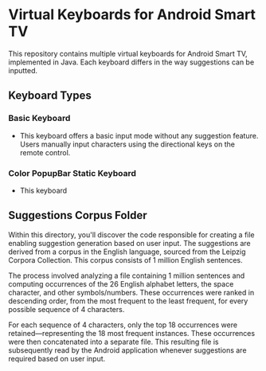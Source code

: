 # Virtual Keyboards for Android Smart TV

This repository contains multiple virtual keyboards for Android Smart TV, implemented in Java. Each keyboard differs in the way suggestions can be inputted.

## Keyboard Types

### Basic Keyboard
- This keyboard offers a basic input mode without any suggestion feature. Users manually input characters using the directional keys on the remote control.

### Color PopupBar Static Keyboard
- This keyboard


## Suggestions Corpus Folder
Within this directory, you'll discover the code responsible for creating a file enabling suggestion generation based on user input. The suggestions are derived from a corpus in the English language, sourced from the Leipzig Corpora Collection. This corpus consists of 1 million English sentences.

The process involved analyzing a file containing 1 million sentences and computing occurrences of the 26 English alphabet letters, the space character, and other symbols/numbers. These occurrences were ranked in descending order, from the most frequent to the least frequent, for every possible sequence of 4 characters.

For each sequence of 4 characters, only the top 18 occurrences were retained—representing the 18 most frequent instances. These occurrences were then concatenated into a separate file. This resulting file is subsequently read by the Android application whenever suggestions are required based on user input.



